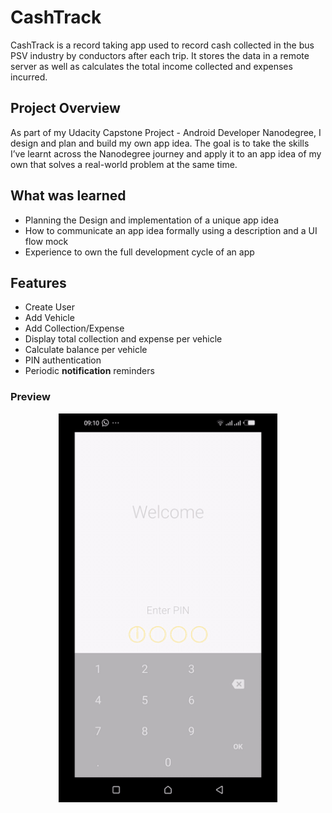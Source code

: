 # CashTrack

CashTrack is a record taking app used to record cash collected in the bus PSV industry by conductors after each trip. It stores the data in a remote server as well as calculates the total income collected and expenses incurred. 

## Project Overview
As part of my Udacity Capstone Project - Android Developer Nanodegree, I design and plan and build my own app idea. The goal is to take the skills I’ve learnt across the Nanodegree journey and apply it to an app idea of my own that solves a real-world problem at the same time.

## What was learned
*	Planning the Design and implementation of a unique app idea
*	How to communicate an app idea formally using a description and a UI flow mock
*	Experience to own the full development cycle of an app

## Features
*	Create User
*	Add Vehicle
*	Add Collection/Expense
*	Display total collection and expense per vehicle
*	Calculate balance per vehicle
*	PIN authentication
*	Periodic **notification** reminders

### Preview

<p align="center">
<img src="CashTrack-GIF.gif" width="350">
</p>
